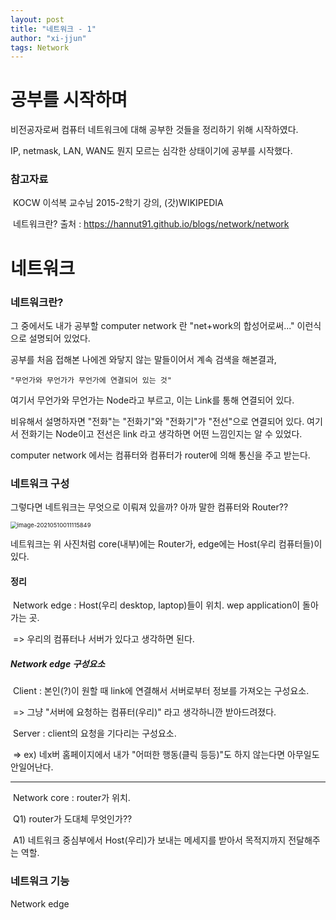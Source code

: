 ```yaml
---
layout: post
title: "네트워크 - 1"
author: "xi-jjun"
tags: Network
---
```


# 공부를 시작하며

비전공자로써 컴퓨터 네트워크에 대해 공부한 것들을 정리하기 위해 시작하였다. 

IP, netmask, LAN, WAN도 뭔지 모르는 심각한 상태이기에 공부를 시작했다.

### 	참고자료

​		KOCW 이석복 교수님 2015-2학기 강의, (갓)WIKIPEDIA

​		네트워크란? 출처 : https://hannut91.github.io/blogs/network/network



# 네트워크

### 	네트워크란? 

그 중에서도 내가 공부할 computer network 란 "net+work의 합성어로써..." 이런식으로 설명되어 있었다. 

공부를 처음 접해본 나에겐 와닿지 않는 말들이어서 계속 검색을 해본결과,

	"무언가와 무언가가 무언가에 연결되어 있는 것"

여기서 무언가와 무언가는 Node라고 부르고, 이는 Link를 통해 연결되어 있다. 

비유해서 설명하자면 "전화"는 "전화기"와 "전화기"가 "전선"으로 연결되어 있다. 여기서 전화기는 Node이고 전선은 link 라고 생각하면 어떤 느낌인지는 알 수 있었다. 

computer network 에서는 컴퓨터와 컴퓨터가 router에 의해 통신을 주고 받는다.



### 네트워크 구성

그렇다면 네트워크는 무엇으로 이뤄져 있을까? 아까 말한 컴퓨터와 Router??

<img src="/home/xi_jjun/snap/typora/33/.config/Typora/typora-user-images/image-20210510011115849.png" alt="image-20210510011115849" style="zoom:67%;" />

네트워크는 위 사진처럼 core(내부)에는 Router가, edge에는 Host(우리 컴퓨터들)이 있다.

#### 	정리

​		Network edge : Host(우리 desktop, laptop)들이 위치. wep application이 돌아가는 곳.

​			=> 우리의 컴퓨터나 서버가 있다고 생각하면 된다.

##### 				Network edge 구성요소

​				Client : 본인(?)이 원할 때 link에 연결해서 서버로부터 정보를 가져오는 구성요소.

​					=> 그냥 "서버에 요청하는 컴퓨터(우리)" 라고 생각하니깐 받아드려졌다.

​				Server : client의 요청을 기다리는 구성요소. 

​					=> ex) 네x버 홈페이지에서 내가 "어떠한 행동(클릭 등등)"도 하지 않는다면 아무일도 안일어난다.

<hr>

​		Network core : router가 위치.

​			Q1) router가 도대체 무엇인가??

​				A1) 네트워크 중심부에서 Host(우리)가 보내는 메세지를 받아서 목적지까지 전달해주는 역할.



### 네트워크 기능

Network edge